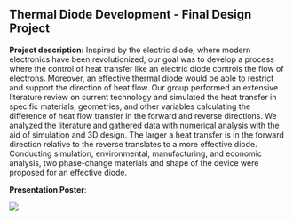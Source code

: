 ## Thermal Diode Development - Final Design Project

**Project description:** 
Inspired by the electric diode, where modern electronics have been revolutionized, our goal was to develop a process where the control of heat transfer like an electric diode controls the flow of electrons. Moreover, an effective thermal diode would be able to restrict and support the direction of heat flow. Our group performed an extensive literature review on current technology and simulated the heat transfer in specific materials, geometries, and other variables calculating the difference of heat flow transfer in the forward and reverse directions. We analyzed the literature and gathered data with numerical analysis with the aid of simulation and 3D design. The larger a heat transfer is in the forward direction relative to the reverse translates to a more effective diode. Conducting simulation, environmental, manufacturing, and economic analysis, two phase-change materials and shape of the device were proposed for an effective diode.

**Presentation Poster**:

<img src="images/41x.pdf?raw=true"/>
